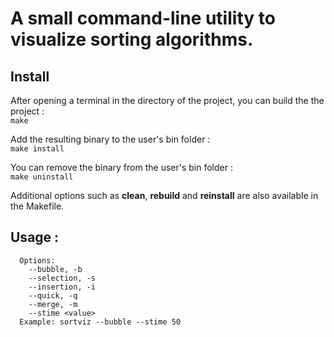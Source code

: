 # A small command-line utility to visualize sorting algorithms.

## Install

After opening a terminal in the directory of the project, you can build the the project :\
`make`

Add the resulting binary to the user's bin folder :\
`make install`

You can remove the binary from the user's bin folder :\
`make uninstall`

Additional options such as **clean**, **rebuild** and **reinstall** are also available in the Makefile.

## Usage :

```Usage: sortviz [OPTIONS]
  Options:
    --bubble, -b
    --selection, -s
    --insertion, -i
    --quick, -q
    --merge, -m
    --stime <value>
  Example: sortviz --bubble --stime 50
```
